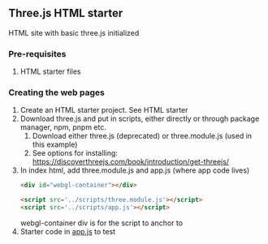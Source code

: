 ## Three.js HTML starter
HTML site with basic three.js initialized

### Pre-requisites
   1. HTML starter files

### Creating the web pages
   1. Create an HTML starter project. See HTML starter
   1. Download three.js and put in scripts, either directly or through package manager, npm, pnpm etc.
      1. Download either three.js (deprecated) or three.module.js (used in this example)
      1. See options for installing: https://discoverthreejs.com/book/introduction/get-threejs/
   1. In index html, add three.module.js and app.js (where app code lives)
      ```html
      <div id="webgl-container"></div>

      <script src='../scripts/three.module.js'></script>
      <script src='../scripts/app.js'></script>
      ```
      webgl-container div is for the script to anchor to
   1. Starter code in [app.js](./scripts/app.js) to test 



